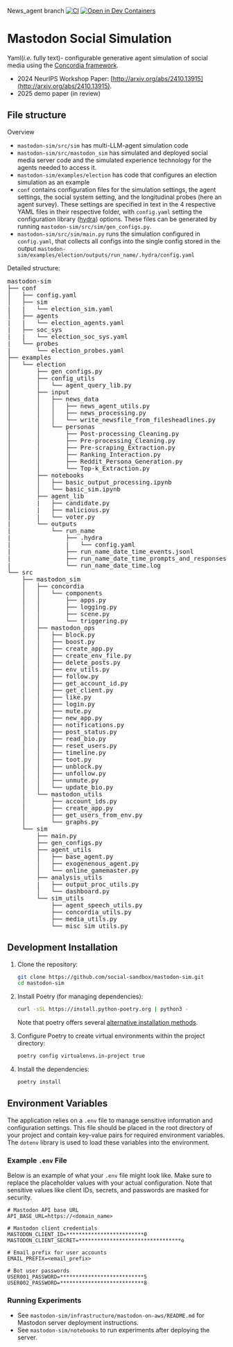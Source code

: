 News_agent branch
[![CI](https://github.com/social-sandbox/mastodon-sim/actions/workflows/test.yml/badge.svg)](https://github.com/social-sandbox/mastodon-sim/actions/workflows/test.yml)
[![Open in Dev Containers](https://img.shields.io/static/v1?label=Dev%20Containers&message=Open&color=blue&logo=visualstudiocode)](https://vscode.dev/redirect?url=vscode://ms-vscode-remote.remote-containers/cloneInVolume?url=https://github.com/social-sandbox/mastodon-sim)

# Mastodon Social Simulation

Yaml(_i.e._ fully text)- configurable generative agent simulation of social media using the [Concordia framework](https://github.com/google-deepmind/concordia).
- 2024 NeurIPS Workshop Paper: [http://arxiv.org/abs/2410.13915](http://arxiv.org/abs/2410.13915).
- 2025 demo paper (in review)

## File structure
Overview
- `mastodon-sim/src/sim` has multi-LLM-agent simulation code
- `mastodon-sim/src/mastodon_sim` has simulated and deployed social media server code and the simulated experience technology for the agents needed to access it.
- `mastodon-sim/examples/election` has code that configures an election simulation as an example
- `conf` contains configuration files for the simulation settings, the agent settings, the social system setting, and the longitudinal probes (here an agent survey). These settings are specified in text in the 4 respective YAML files in their respective folder, with `config.yaml` setting the configuration library ([hydra](https://hydra.cc/docs/intro/)) options. These files can be generated by running `mastodon-sim/src/sim/gen_configs.py`.
- `mastodon-sim/src/sim/main.py` runs the simulation configured in `config.yaml`, that collects all configs into the single config stored in the output `mastodon-sim/examples/election/outputs/run_name/.hydra/config.yaml`

Detailed structure:
<pre>
mastodon-sim
├── conf
│   ├── config.yaml
│   ├── sim
|   |   └── election_sim.yaml
│   ├── agents
|   |   └── election_agents.yaml
|   ├── soc_sys
|   |   └── election_soc_sys.yaml
|   └── probes
|       └── election_probes.yaml
├── examples
│   └── election
│       ├── gen_configs.py
│       ├── config_utils
│       │   └── agent_query_lib.py
│       ├── input
│       │   ├── news_data
│       │   │   ├── news_agent_utils.py
│       │   │   ├── news_processing.py
│       │   │   └── write_newsfile_from_filesheadlines.py
│       │   └── personas
│       │       ├── Post-processing_Cleaning.py
│       │       ├── Pre-processing_Cleaning.py
│       │       ├── Pre-scraping_Extraction.py
│       │       ├── Ranking_Interaction.py
│       │       ├── Reddit_Persona_Generation.py
│       │       └── Top-k_Extraction.py
│       ├── notebooks
│       │   ├── basic_output_processing.ipynb
│       │   └── basic_sim.ipynb
│       ├── agent_lib
│       |   ├── candidate.py
│       |   ├── malicious.py
│       |   └── voter.py
|       └── outputs
|           └── run_name
|               ├── .hydra
|               |   └── config.yaml
|               ├── run_name_date_time_events.jsonl
|               ├── run_name_date_time_prompts_and_responses.jsonl
|               └── run_name_date_time.log
└── src
    ├── mastodon_sim
    │   ├── concordia
    │   │   └── components
    │   │       ├── apps.py
    │   │       ├── logging.py
    │   │       ├── scene.py
    │   │       └── triggering.py
    │   ├── mastodon_ops
    │   │   ├── block.py
    │   │   ├── boost.py
    │   │   ├── create_app.py
    │   │   ├── create_env_file.py
    │   │   ├── delete_posts.py
    │   │   ├── env_utils.py
    │   │   ├── follow.py
    │   │   ├── get_account_id.py
    │   │   ├── get_client.py
    │   │   ├── like.py
    │   │   ├── login.py
    │   │   ├── mute.py
    │   │   ├── new_app.py
    │   │   ├── notifications.py
    │   │   ├── post_status.py
    │   │   ├── read_bio.py
    │   │   ├── reset_users.py
    │   │   ├── timeline.py
    │   │   ├── toot.py
    │   │   ├── unblock.py
    │   │   ├── unfollow.py
    │   │   ├── unmute.py
    │   │   └── update_bio.py
    │   └── mastodon_utils
    │       ├── account_ids.py
    │       ├── create_app.py
    │       ├── get_users_from_env.py
    │       └── graphs.py
    └── sim
        ├── main.py
        ├── gen_configs.py
        ├── agent_utils
        │   ├── base_agent.py
        │   ├── exogenenous_agent.py
        │   └── online_gamemaster.py
        ├── analysis_utils
        |   ├── output_proc_utils.py
        │   └── dashboard.py
        └── sim_utils
            ├── agent_speech_utils.py
            ├── concordia_utils.py
            ├── media_utils.py
            └── misc_sim_utils.py
</pre>
<!--
## Hidden Section

## Installing

To install this package, run:

```sh
pip install mastodon-sim
```

-->

## Development Installation

1. Clone the repository:

    ```sh
    git clone https://github.com/social-sandbox/mastodon-sim.git
    cd mastodon-sim
    ```

2. Install Poetry (for managing dependencies):

    ```sh
    curl -sSL https://install.python-poetry.org | python3 -
    ```

    Note that poetry offers several [alternative installation methods](<https://python-poetry.org/docs/#installation}>).

3. Configure Poetry to create virtual environments within the project directory:

    ```sh
    poetry config virtualenvs.in-project true
    ```

4. Install the dependencies:

    ```sh
    poetry install
    ```

## Environment Variables

The application relies on a `.env` file to manage sensitive information and configuration settings. This file should be placed in the root directory of your project and contain key-value pairs for required environment variables. The `dotenv` library is used to load these variables into the environment.

### Example `.env` File

Below is an example of what your `.env` file might look like. Make sure to replace the placeholder values with your actual configuration. Note that sensitive values like client IDs, secrets, and passwords are masked for security.

```dotenv
# Mastodon API base URL
API_BASE_URL=https://<domain_name>

# Mastodon client credentials
MASTODON_CLIENT_ID=*************************0
MASTODON_CLIENT_SECRET=*********************************o

# Email prefix for user accounts
EMAIL_PREFIX=<email_prefix>

# Bot user passwords
USER001_PASSWORD=***************************5
USER002_PASSWORD=***************************8
```

<!--
## Hidden Section

## Using

To view the CLI help information, run:

```sh
mastodon-sim --help
```

-->

### Running Experiments

- See `mastodon-sim/infrastructure/mastodon-on-aws/README.md` for Mastodon server deployment instructions.
- See `mastodon-sim/notebooks` to run experiments after deploying the server.
